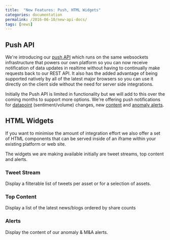 ```yaml
---
title:  "New Features: Push, HTML Widgets"
categories: documentation
permalink: /2016-06-10/new-api-docs/
tags: [news]
---
```



## Push API

We're introducing our [push API](/websockets) which runs on the same websockets infrastructure that powers our own platform so you can now receive notification of data updates in realtime without having to continually make requests back to our REST API. It also has the added advantage of being supported natively by all of the latest major browsers so you can use it directly on the client side without the need for server side integrations.

Initially the Push API is limited in functionality but we will add to this over the coming months to support more options. We're offering push notifications for [datapoint](/websockets/#anomalyalerttriggered) (sentiment/volume) changes, new [content](/websockets/#topcontent) and [anomaly alerts](/websockets/#anomalyalerttriggered).

## HTML Widgets

If you want to minimise the amount of integration effort we also offer a set of HTML components that can be served inside of an iframe within your existing platform or web site.

The widgets we are making available initially are tweet streams, top content and alerts.

### Tweet Stream

Display a filterable list of tweets per asset or for a selection of assets.

### Top Content

Display a list of the latest news/blogs ordered by share counts

### Alerts

Display the content of our anomaly & M&A alerts.